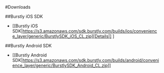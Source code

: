 #Downloads

##Burstly iOS SDK
- [[Burstly iOS SDK|https://s3.amazonaws.com/sdk.burstly.com/builds/ios/convenience_layer/generic/BurstlySDK_iOS_CL.zip][Details|] ]

##Burstly Android SDK
- [[Burstly Android SDK|https://s3.amazonaws.com/sdk.burstly.com/builds/android/convenience_layer/generic/BurstlySDK_Android_CL.zip]]